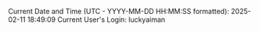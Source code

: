 Current Date and Time (UTC - YYYY-MM-DD HH:MM:SS formatted): 2025-02-11 18:49:09
Current User's Login: luckyaiman
